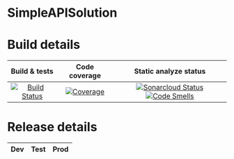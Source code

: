 # SimpleAPISolution
# Build details
| Build & tests | Code coverage | Static analyze status |
|:-------------:|:-------------:|:---------------------:|
[![Build Status](https://dev.azure.com/radoslawtaborski/SimpleAPI/_apis/build/status/RadoslawTaborski.SimpleAPISolution?branchName=master)](https://dev.azure.com/radoslawtaborski/SimpleAPI/_build/latest?definitionId=1&branchName=master) | [![Coverage](https://sonarcloud.io/api/project_badges/measure?project=RadoslawTaborski_SimpleAPISolution&metric=coverage)](https://sonarcloud.io/dashboard?id=RadoslawTaborski_SimpleAPISolution) | [![Sonarcloud Status](https://sonarcloud.io/api/project_badges/measure?project=RadoslawTaborski_SimpleAPISolution&metric=alert_status)](https://sonarcloud.io/dashboard?id=RadoslawTaborski_SimpleAPISolution) [![Code Smells](https://sonarcloud.io/api/project_badges/measure?project=RadoslawTaborski_SimpleAPISolution&metric=code_smells)](https://sonarcloud.io/dashboard?id=RadoslawTaborski_SimpleAPISolution) | 

# Release details
| Dev | Test | Prod |
|:---:|:----:|:----:|
